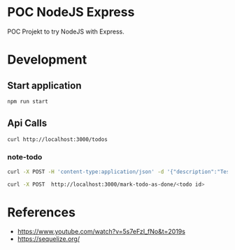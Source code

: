 # POC NodeJS Express

POC Projekt to try NodeJS with Express.

# Development

## Start application

```sh
npm run start
```

## Api Calls

```sh
curl http://localhost:3000/todos
```

### note-todo

```sh
curl -X POST -H 'content-type:application/json' -d '{"description":"Test 1"}' http://localhost:3000/note-todo
```

```sh
curl -X POST  http://localhost:3000/mark-todo-as-done/<todo id>
```

# References

-   https://www.youtube.com/watch?v=5s7eFzI_fNo&t=2019s
-   https://sequelize.org/
